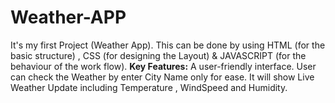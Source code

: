 # Weather-APP
It's my first Project (Weather App). This can be done by using HTML (for the basic structure) , CSS (for designing the Layout) & JAVASCRIPT (for the behaviour of the work flow).
**Key Features:**
  A  user-friendly interface.
  User can check the Weather by enter City Name only for ease.
  It will show Live Weather Update including Temperature , WindSpeed and Humidity.  
